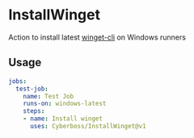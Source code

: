 # InstallWinget
Action to install latest [winget-cli](https://github.com/microsoft/winget-cli) on Windows runners

## Usage

```yml
jobs:
  test-job:
    name: Test Job
    runs-on: windows-latest
    steps:
    - name: Install winget
      uses: Cyberboss/InstallWinget@v1
```
